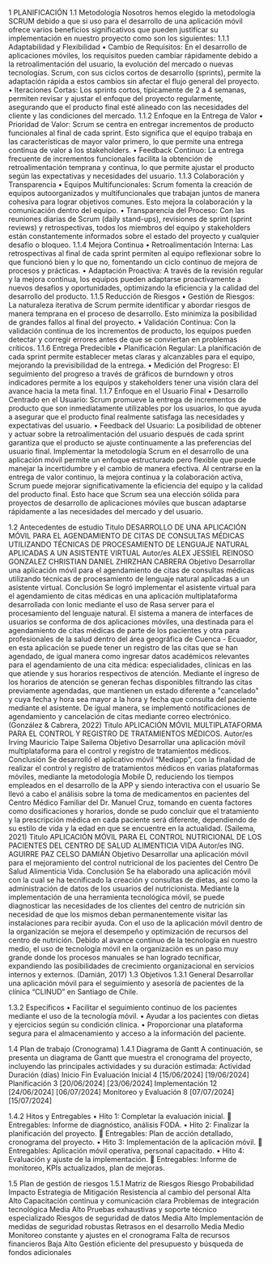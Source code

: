 1	PLANIFICACIÓN 
1.1	Metodología 
Nosotros hemos elegido la metodología SCRUM debido a que si uso para el desarrollo de una aplicación móvil ofrece varios beneficios significativos que pueden justificar su implementación en nuestro proyecto como son los siguientes:
1.1.1	Adaptabilidad y Flexibilidad
•	Cambio de Requisitos: En el desarrollo de aplicaciones móviles, los requisitos pueden cambiar rápidamente debido a la retroalimentación del usuario, la evolución del mercado o nuevas tecnologías. Scrum, con sus ciclos cortos de desarrollo (sprints), permite la adaptación rápida a estos cambios sin afectar el flujo general del proyecto.
•	Iteraciones Cortas: Los sprints cortos, típicamente de 2 a 4 semanas, permiten revisar y ajustar el enfoque del proyecto regularmente, asegurando que el producto final esté alineado con las necesidades del cliente y las condiciones del mercado.
1.1.2	Enfoque en la Entrega de Valor
•	Prioridad de Valor: Scrum se centra en entregar incrementos de producto funcionales al final de cada sprint. Esto significa que el equipo trabaja en las características de mayor valor primero, lo que permite una entrega continua de valor a los stakeholders.
•	Feedback Continuo: La entrega frecuente de incrementos funcionales facilita la obtención de retroalimentación temprana y continua, lo que permite ajustar el producto según las expectativas y necesidades del usuario.
1.1.3	Colaboración y Transparencia
•	Equipos Multifuncionales: Scrum fomenta la creación de equipos autoorganizados y multifuncionales que trabajan juntos de manera cohesiva para lograr objetivos comunes. Esto mejora la colaboración y la comunicación dentro del equipo.
•	Transparencia del Proceso: Con las reuniones diarias de Scrum (daily stand-ups), revisiones de sprint (sprint reviews) y retrospectivas, todos los miembros del equipo y stakeholders están constantemente informados sobre el estado del proyecto y cualquier desafío o bloqueo.
1.1.4	Mejora Continua
•	Retroalimentación Interna: Las retrospectivas al final de cada sprint permiten al equipo reflexionar sobre lo que funcionó bien y lo que no, fomentando un ciclo continuo de mejora de procesos y prácticas.
•	Adaptación Proactiva: A través de la revisión regular y la mejora continua, los equipos pueden adaptarse proactivamente a nuevos desafíos y oportunidades, optimizando la eficiencia y la calidad del desarrollo del producto.
1.1.5	Reducción de Riesgos
•	Gestión de Riesgos: La naturaleza iterativa de Scrum permite identificar y abordar riesgos de manera temprana en el proceso de desarrollo. Esto minimiza la posibilidad de grandes fallos al final del proyecto.
•	Validación Continua: Con la validación continua de los incrementos de producto, los equipos pueden detectar y corregir errores antes de que se conviertan en problemas críticos.
1.1.6	Entrega Predecible
•	Planificación Regular: La planificación de cada sprint permite establecer metas claras y alcanzables para el equipo, mejorando la previsibilidad de la entrega.
•	Medición del Progreso: El seguimiento del progreso a través de gráficos de burndown y otros indicadores permite a los equipos y stakeholders tener una visión clara del avance hacia la meta final.
1.1.7	Enfoque en el Usuario Final
•	Desarrollo Centrado en el Usuario: Scrum promueve la entrega de incrementos de producto que son inmediatamente utilizables por los usuarios, lo que ayuda a asegurar que el producto final realmente satisfaga las necesidades y expectativas del usuario.
•	Feedback del Usuario: La posibilidad de obtener y actuar sobre la retroalimentación del usuario después de cada sprint garantiza que el producto se ajuste continuamente a las preferencias del usuario final.
Implementar la metodología Scrum en el desarrollo de una aplicación móvil permite un enfoque estructurado pero flexible que puede manejar la incertidumbre y el cambio de manera efectiva. Al centrarse en la entrega de valor continuo, la mejora continua y la colaboración activa, Scrum puede mejorar significativamente la eficiencia del equipo y la calidad del producto final. Esto hace que Scrum sea una elección sólida para proyectos de desarrollo de aplicaciones móviles que buscan adaptarse rápidamente a las necesidades del mercado y del usuario.

1.2	Antecedentes de estudio
Titulo
DESARROLLO DE UNA APLICACIÓN MÓVIL PARA EL AGENDAMIENTO DE CITAS DE CONSULTAS MÉDICAS UTILIZANDO TÉCNICAS DE PROCESAMIENTO DE LENGUAJE NATURAL APLICADAS A UN ASISTENTE VIRTUAL
Autor/es
ALEX JESSIEL REINOSO GONZALEZ 
CHRISTIAN DANIEL ZHIRZHAN CABRERA
Objetivo
Desarrollar una aplicación móvil para el agendamiento de citas de consultas médicas utilizando técnicas de procesamiento de lenguaje natural aplicadas a un asistente virtual.
Conclusión
Se logró implementar el asistente virtual para el agendamiento de citas médicas en una aplicación multiplataforma desarrollada con Ionic mediante el uso de Rasa server para el procesamiento del lenguaje natural.
El sistema a manera de interfaces de usuarios se conforma de dos aplicaciones móviles, una destinada para el agendamiento de citas médicas de parte de los pacientes y otra para profesionales de la salud dentro del área geográfica de Cuenca - Ecuador, en esta aplicación se puede tener un registro de las citas que se han agendado, de igual manera como ingresar datos académicos relevantes para el agendamiento de una cita médica: especialidades, clínicas en las que atiende y sus horarios respectivos de atención. Mediante el ingreso de los horarios de atención se generan fechas disponibles filtrando las citas previamente agendadas, que mantienen un estado diferente a "cancelado" y cuya fecha y hora sea mayor a la hora y fecha que consulta del paciente mediante el asistente. De igual manera, se implementó notificaciones de agendamiento y cancelación de citas mediante correo electrónico.
(González & Cabrera, 2022)
Titulo
APLICACIÓN MÓVIL MULTIPLATAFORMA PARA EL CONTROL Y REGISTRO DE TRATAMIENTOS MÉDICOS. 
Autor/es
Irving Mauricio Taipe Sailema 
Objetivo
Desarrollar una aplicación móvil multiplataforma para el control y registro de tratamientos médicos.
Conclusión
Se desarrolló el aplicativo móvil “Mediapp”, con la finalidad de realizar el control y registro de tratamientos médicos en varias plataformas móviles, mediante la metodología Mobile D, reduciendo los tiempos empleados en el desarrollo de la APP y siendo interactiva con el usuario Se llevó a cabo el análisis sobre la toma de medicamentos en pacientes del Centro Médico Familiar del Dr. Manuel Cruz, tomando en cuenta factores como dosificaciones y horarios, donde se pudo concluir que el tratamiento y la prescripción médica en cada paciente será diferente, dependiendo de su estilo de vida y la edad en que se encuentre en la actualidad.
(Sailema, 2021)
Titulo
APLICACIÓN MÓVIL PARA EL CONTROL NUTRICIONAL DE LOS PACIENTES DEL CENTRO DE SALUD ALIMENTICIA VIDA
Autor/es
ING. AGUIRRE PAZ CELSO DAMIÁN
Objetivo
Desarrollar una aplicación móvil para el mejoramiento del control nutricional de los pacientes del Centro De Salud Alimenticia Vida.
Conclusión
Se ha elaborado una aplicación móvil con la cual se ha tecnificado la creación y consultas de dietas, así como la administración de datos de los usuarios del nutricionista. Mediante la implementación de una herramienta tecnológica móvil, se puede diagnosticar las necesidades de los clientes del centro de nutrición sin necesidad de que los mismos deban permanentemente visitar las instalaciones para recibir ayuda. Con el uso de la aplicación móvil dentro de la organización se mejora el desempeño y optimización de recursos del centro de nutrición. Debido al avance continuo de la tecnología en nuestro medio, el uso de tecnología móvil en la organización es un paso muy grande donde los procesos manuales se han logrado tecnificar, expandiendo las posibilidades de crecimiento organizacional en servicios internos y externos.
(Damián, 2017)
1.3	Objetivos
1.3.1	General 
Desarrollar una aplicación móvil para el seguimiento y asesoría de pacientes de la clínica “CLINUD” en Santiago de Chile.

1.3.2	Específicos 
•	Facilitar el seguimiento continuo de los pacientes mediante el uso de la tecnología móvil.
•	Ayudar a los pacientes con dietas y ejercicios según su condición clínica.
•	Proporcionar una plataforma segura para el almacenamiento y acceso a la información del paciente.

1.4	Plan de trabajo (Cronograma) 
1.4.1	Diagrama de Gantt 
A continuación, se presenta un diagrama de Gantt que muestra el cronograma del proyecto, incluyendo las principales actividades y su duración estimada:
Actividad	Duración (días)	Inicio	Fin
Evaluación Inicial	4	[15/06/2024]	[19/06/2024]
Planificación	3	[20/06/2024]	[23/06/2024]
Implementación	12	[24/06/2024]	[06/07/2024]
Monitoreo y Evaluación	8	[07/07/2024]	[15/07/2024]

1.4.2	Hitos y Entregables
•	Hito 1: Completar la evaluación inicial.
	Entregables: Informe de diagnóstico, análisis FODA.
•	Hito 2: Finalizar la planificación del proyecto.
	Entregables: Plan de acción detallado, cronograma del proyecto.
•	Hito 3: Implementación de la aplicación móvil.
	Entregables: Aplicación móvil operativa, personal capacitado.
•	Hito 4: Evaluación y ajuste de la implementación.
	Entregables: Informe de monitoreo, KPIs actualizados, plan de mejoras.

1.5	Plan de gestión de riesgos 
1.5.1	Matriz de Riesgos
Riesgo	Probabilidad	Impacto	Estrategia de Mitigación
Resistencia al cambio del personal	Alta	Alto	Capacitación continua y comunicación clara
Problemas de integración tecnológica	Media	Alto	Pruebas exhaustivas y soporte técnico especializado
Riesgos de seguridad de datos	Media	Alto	Implementación de medidas de seguridad robustas
Retrasos en el desarrollo	Media	Medio	Monitoreo constante y ajustes en el cronograma
Falta de recursos financieros	Baja	Alto	Gestión eficiente del presupuesto y búsqueda de fondos adicionales

